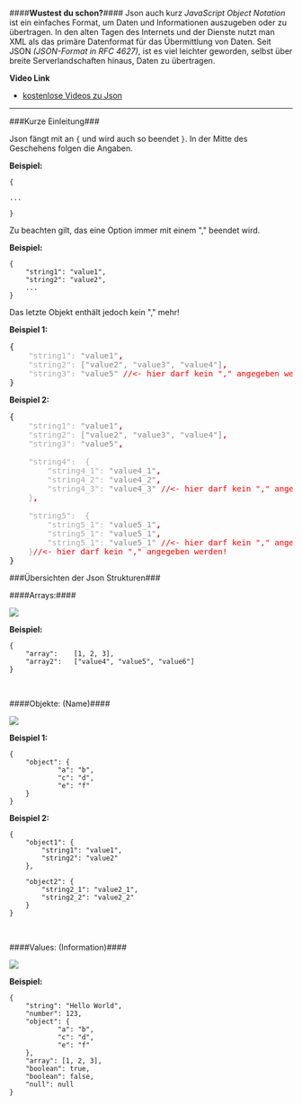 ####**Wustest du schon?**####
Json auch kurz _JavaScript Object Notation_ ist ein einfaches Format, um Daten und Informationen auszugeben oder zu übertragen. In den alten Tagen des Internets und der Dienste nutzt man XML als das primäre Datenformat für das Übermittlung von Daten. Seit JSON _(JSON-Format in RFC 4627)_, ist es viel leichter geworden, selbst über breite Serverlandschaften hinaus, Daten zu übertragen.


**Video Link**
- <a href="https://www.video2brain.com/de/videos-1656.htm">kostenlose Videos zu Json</a>

<hr />

###Kurze Einleitung###

Json fängt mit an <code>{</code> und wird auch so beendet <code>}</code>. In der Mitte des Geschehens folgen die Angaben.

**Beispiel:**

	{ 
	
	... 
	
	}

Zu beachten gilt, das eine Option immer mit einem "," beendet wird. 

**Beispiel:**

	{ 
		"string1": "value1",
		"string2": "value2",
		...
	}

Das letzte Objekt enthält jedoch kein "," mehr! 

**Beispiel 1:**

<pre>{ <span style="color:#aaa;">
	"string1": <span style="color:#888;">"value1"</span><span style="color:red;"><b>,</b></span>
	"string2": <span style="color:#888;">["value2", "value3", "value4"]</span><span style="color:red;"><b>,</b></span>
	"string3": <span style="color:#888;">"value5"</span> <span style="color:red;">//&lt;- hier darf kein "," angegeben werden!</span>   </span>
}</pre>


**Beispiel 2:**

<pre>{ <span style="color:#aaa;">
	"string1": <span style="color:#888;">"value1"</span><span style="color:red;"><b>,</b></span>
	"string2": <span style="color:#888;">["value2", "value3", "value4"]</span><span style="color:red;"><b>,</b></span>
	"string3": <span style="color:#888;">"value5"</span><span style="color:red;"><b>,</b></span>  
	
	"string4":	{
		"string4_1": <span style="color:#888;">"value4_1"</span><span style="color:red;"><b>,</b></span>
		"string4_2": <span style="color:#888;">"value4_2"</span><span style="color:red;"><b>,</b></span>
		"string4_3": <span style="color:#888;">"value4_3"</span> <span style="color:red;">//&lt;- hier darf kein "," angegeben werden!</span>   
	}<span style="color:red;"><b>,</b></span>  
	
	"string5":	{
		"string5_1": <span style="color:#888;">"value5_1"</span><span style="color:red;"><b>,</b></span>
		"string5_1": <span style="color:#888;">"value5_1"</span><span style="color:red;"><b>,</b></span>
		"string5_1": <span style="color:#888;">"value5_1"</span> <span style="color:red;">//&lt;- hier darf kein "," angegeben werden!</span>   
	}<span style="color:red;">//&lt;- hier darf kein "," angegeben werden!</span>   </span>
}</pre>

###Übersichten der Json Strukturen###

####Arrays:####

<img src="../img/array.gif" />

**Beispiel:**

	{ 
		"array": 	[1, 2, 3],
		"array2": 	["value4", "value5", "value6"]
	}

<br />

####Objekte: (Name)####

<img src="../img/object.gif" />

**Beispiel 1:**

	{
		"object": {
        		"a": "b",
        		"c": "d",
        		"e": "f"
    	}
	}

**Beispiel 2:**

	{
		"object1": { 
			"string1": "value1",
			"string2": "value2"
		},
	
		"object2": { 
			"string2_1": "value2_1",
			"string2_2": "value2_2"
		}
	}
<br />

####Values: (Information)####

<img src="../img/value.gif" />

**Beispiel:**

	{	
		"string": "Hello World",
    	"number": 123,
    	"object": {
        		"a": "b",
        		"c": "d",
        		"e": "f"
    	},
    	"array": [1, 2, 3],
    	"boolean": true,
    	"boolean": false,
   		"null": null
	}